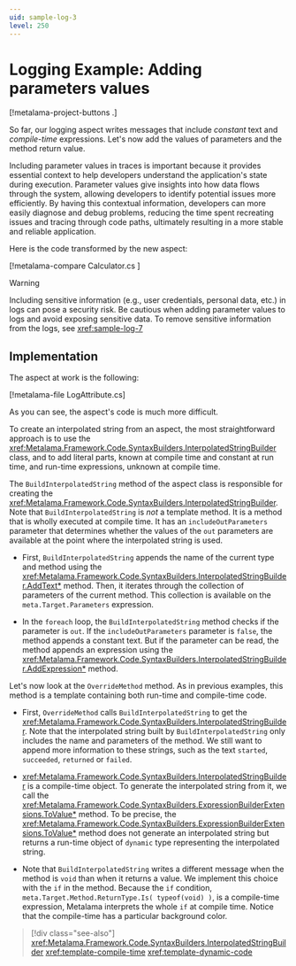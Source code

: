 ```yaml
---
uid: sample-log-3
level: 250
---
```


# Logging Example: Adding parameters values

[!metalama-project-buttons .]

So far, our logging aspect writes messages that include _constant_ text and _compile-time_ expressions. Let's now add the values of parameters and the method return value.

Including parameter values in traces is important because it provides essential context to help developers understand the application's state during execution. Parameter values give insights into how data flows through the system, allowing developers to identify potential issues more efficiently. By having this contextual information, developers can more easily diagnose and debug problems, reducing the time spent recreating issues and tracing through code paths, ultimately resulting in a more stable and reliable application.

Here is the code transformed by the new aspect:

[!metalama-compare Calculator.cs ]

> [!WARNING]
> Including sensitive information (e.g., user credentials, personal data, etc.) in logs can pose a security risk. Be cautious when adding parameter values to logs and avoid exposing sensitive data.
> To remove sensitive information from the logs, see <xref:sample-log-7>

## Implementation

The aspect at work is the following:

[!metalama-file LogAttribute.cs]

As you can see, the aspect's code is much more difficult.

To create an interpolated string from an aspect, the most straightforward approach is to use the <xref:Metalama.Framework.Code.SyntaxBuilders.InterpolatedStringBuilder> class, and to add literal parts, known at compile time and constant at run time, and run-time expressions, unknown at compile time.

The `BuildInterpolatedString` method of the aspect class is responsible for creating the <xref:Metalama.Framework.Code.SyntaxBuilders.InterpolatedStringBuilder>. Note that `BuildInterpolatedString` is _not_ a template method. It is a method that is wholly executed at compile time. It has an `includeOutParameters` parameter that determines whether the values of the `out` parameters are available at the point where the interpolated string is used.

* First, `BuildInterpolatedString` appends the name of the current type and method using the <xref:Metalama.Framework.Code.SyntaxBuilders.InterpolatedStringBuilder.AddText*> method. Then, it iterates through the collection of parameters of the current method. This collection is available on the `meta.Target.Parameters` expression. 

* In the `foreach` loop, the `BuildInterpolatedString` method checks if the parameter is `out`. If the `includeOutParameters` parameter is `false`, the method appends a constant text. But if the parameter can be read, the method appends an expression using the <xref:Metalama.Framework.Code.SyntaxBuilders.InterpolatedStringBuilder.AddExpression*> method.

Let's now look at the `OverrideMethod` method. As in previous examples, this method is a template containing both run-time and compile-time code.

* First, `OverrideMethod` calls `BuildInterpolatedString` to get the <xref:Metalama.Framework.Code.SyntaxBuilders.InterpolatedStringBuilder>. Note that the interpolated string built by `BuildInterpolatedString` only includes the name and parameters of the method. We still want to append more information to these strings, such as the text `started`, `succeeded`, `returned` or `failed`. 

* <xref:Metalama.Framework.Code.SyntaxBuilders.InterpolatedStringBuilder> is a compile-time object. To generate the interpolated string from it, we call the <xref:Metalama.Framework.Code.SyntaxBuilders.ExpressionBuilderExtensions.ToValue*> method. To be precise, the <xref:Metalama.Framework.Code.SyntaxBuilders.ExpressionBuilderExtensions.ToValue*> method does not generate an interpolated string but returns a run-time object of `dynamic` type representing the interpolated string.

* Note that `BuildInterpolatedString` writes a different message when the method is `void` than when it returns a value. We implement this choice with the `if` in the method. Because the `if` condition, `meta.Target.Method.ReturnType.Is( typeof(void) )`, is a compile-time expression, Metalama interprets the whole `if` at compile time. Notice that the compile-time has a particular background color.

> [!div class="see-also"]
> <xref:Metalama.Framework.Code.SyntaxBuilders.InterpolatedStringBuilder>
> <xref:template-compile-time>
> <xref:template-dynamic-code>
  
